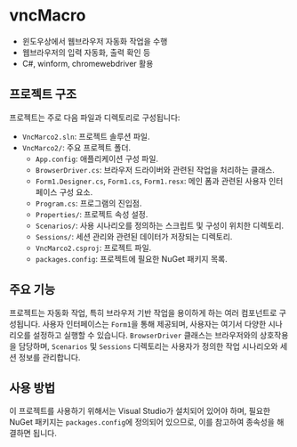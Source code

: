 # vncMacro 

- 윈도우상에서 웹브라우저 자동화 작업을 수행
- 웹브라우저의 입력 자동화, 출력 확인 등
- C#, winform, chromewebdriver 활용

## 프로젝트 구조

프로젝트는 주로 다음 파일과 디렉토리로 구성됩니다:

- `VncMarco2.sln`: 프로젝트 솔루션 파일.
- `VncMarco2/`: 주요 프로젝트 폴더.
  - `App.config`: 애플리케이션 구성 파일.
  - `BrowserDriver.cs`: 브라우저 드라이버와 관련된 작업을 처리하는 클래스.
  - `Form1.Designer.cs`, `Form1.cs`, `Form1.resx`: 메인 폼과 관련된 사용자 인터페이스 구성 요소.
  - `Program.cs`: 프로그램의 진입점.
  - `Properties/`: 프로젝트 속성 설정.
  - `Scenarios/`: 사용 시나리오를 정의하는 스크립트 및 구성이 위치한 디렉토리.
  - `Sessions/`: 세션 관리와 관련된 데이터가 저장되는 디렉토리.
  - `VncMarco2.csproj`: 프로젝트 파일.
  - `packages.config`: 프로젝트에 필요한 NuGet 패키지 목록.

## 주요 기능

프로젝트는 자동화 작업, 특히 브라우저 기반 작업을 용이하게 하는 여러 컴포넌트로 구성됩니다. 사용자 인터페이스는 `Form1`을 통해 제공되며, 사용자는 여기서 다양한 시나리오를 설정하고 실행할 수 있습니다. `BrowserDriver` 클래스는 브라우저와의 상호작용을 담당하며, `Scenarios` 및 `Sessions` 디렉토리는 사용자가 정의한 작업 시나리오와 세션 정보를 관리합니다.

## 사용 방법

이 프로젝트를 사용하기 위해서는 Visual Studio가 설치되어 있어야 하며, 필요한 NuGet 패키지는 `packages.config`에 정의되어 있으므로, 이를 참고하여 종속성을 해결하면 됩니다.
